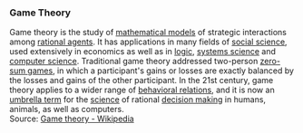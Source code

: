 ### Game Theory

Game theory is the study of [mathematical models](https://en.wikipedia.org/wiki/Mathematical\_model) of strategic interactions among [rational agents](https://en.wikipedia.org/wiki/Rational\_agent). It has applications in many fields of [social science](https://en.wikipedia.org/wiki/Social\_science), used extensively in economics as well as in [logic](https://en.wikipedia.org/wiki/Logic), [systems science](https://en.wikipedia.org/wiki/Systems\_science) and [computer science](https://en.wikipedia.org/wiki/Computer\_science). Traditional game theory addressed two-person [zero-sum games](https://en.wikipedia.org/wiki/Zero-sum\_game), in which a participant's gains or losses are exactly balanced by the losses and gains of the other participant. In the 21st century, game theory applies to a wider range of [behavioral relations](https://en.wikipedia.org/wiki/Human\_behavior), and it is now an [umbrella term](https://en.wikipedia.org/wiki/Umbrella\_term) for the [science](https://en.wikipedia.org/wiki/Science) of rational [decision making](https://en.wikipedia.org/wiki/Decision-making) in humans, animals, as well as computers.  
Source: [Game theory \- Wikipedia](https://en.wikipedia.org/wiki/Game\_theory)
